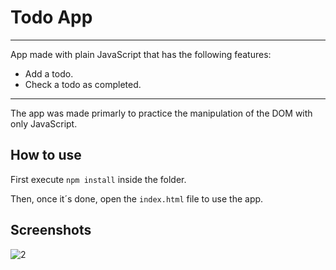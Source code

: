 # Todo App

---
App made with plain JavaScript that has the following features:

* Add a todo.
* Check a todo as completed.

---
The app was made primarly to practice the manipulation of the DOM with only JavaScript.

## How to use

First execute `npm install` inside the folder.

Then, once it´s done, open the `index.html` file to use the app.

## Screenshots

![2](https://user-images.githubusercontent.com/72778896/132430359-1e6ca7d3-20d7-4255-b7e7-9875efcb7a7e.jpg)
